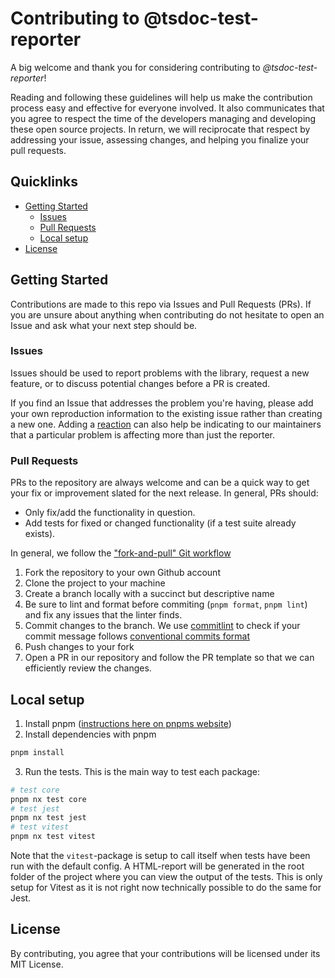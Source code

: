 # Contributing to @tsdoc-test-reporter

A big welcome and thank you for considering contributing to _@tsdoc-test-reporter_!

Reading and following these guidelines will help us make the contribution process easy and effective for everyone involved. It also communicates that you agree to respect the time of the developers managing and developing these open source projects. In return, we will reciprocate that respect by addressing your issue, assessing changes, and helping you finalize your pull requests.

## Quicklinks

- [Getting Started](#getting-started)
  - [Issues](#issues)
  - [Pull Requests](#pull-requests)
  - [Local setup](#local-setup)
- [License](#license)

## Getting Started

Contributions are made to this repo via Issues and Pull Requests (PRs). If you are unsure about anything when contributing do not hesitate to open an Issue and ask what your next step should be.

### Issues

Issues should be used to report problems with the library, request a new feature, or to discuss potential changes before a PR is created.

If you find an Issue that addresses the problem you're having, please add your own reproduction information to the existing issue rather than creating a new one. Adding a [reaction](https://github.blog/2016-03-10-add-reactions-to-pull-requests-issues-and-comments/) can also help be indicating to our maintainers that a particular problem is affecting more than just the reporter.

### Pull Requests

PRs to the repository are always welcome and can be a quick way to get your fix or improvement slated for the next release. In general, PRs should:

- Only fix/add the functionality in question.
- Add tests for fixed or changed functionality (if a test suite already exists).

In general, we follow the ["fork-and-pull" Git workflow](https://github.com/susam/gitpr)

1. Fork the repository to your own Github account
2. Clone the project to your machine
3. Create a branch locally with a succinct but descriptive name
4. Be sure to lint and format before commiting (`pnpm format`, `pnpm lint`) and fix any issues that the linter finds.
5. Commit changes to the branch. We use [commitlint](https://github.com/conventional-changelog/commitlint) to check if your commit message follows [conventional commits format](https://www.conventionalcommits.org/en/v1.0.0/)
6. Push changes to your fork
7. Open a PR in our repository and follow the PR template so that we can efficiently review the changes.

## Local setup

1. Install pnpm ([instructions here on pnpms website](https://pnpm.io/installation))
2. Install dependencies with pnpm
```bash
pnpm install
```
3. Run the tests. This is the main way to test each package:
```bash
# test core
pnpm nx test core
# test jest
pnpm nx test jest
# test vitest
pnpm nx test vitest
```

Note that the `vitest`-package is setup to call itself when tests have been run with the default config. A HTML-report will be generated in the root folder of the project where you can view the output of the tests. This is only setup for Vitest as it is not right now technically possible to do the same for Jest.

## License

By contributing, you agree that your contributions will be licensed under its MIT License.

